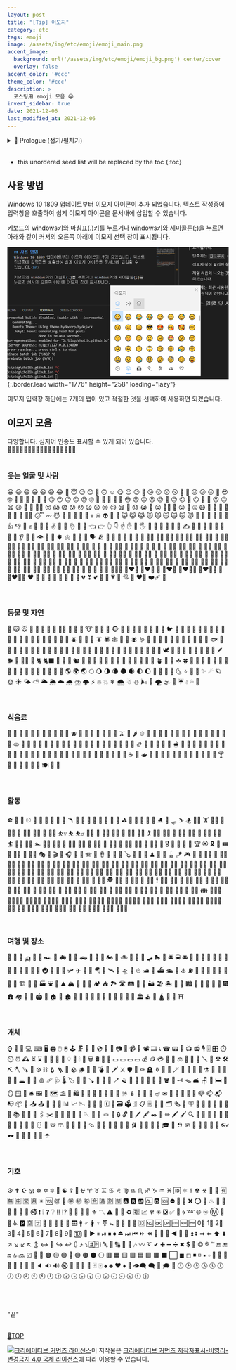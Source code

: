 ```yaml
---
layout: post
title: "[Tip] 이모지"
category: etc
tags: emoji
image: /assets/img/etc/emoji/emoji_main.png
accent_image: 
  background: url('/assets/img/etc/emoji/emoji_bg.png') center/cover
  overlay: false
accent_color: '#ccc'
theme_color: '#ccc'
description: >
  포스팅用 emoji 모음 😀
invert_sidebar: true  
date: 2021-12-06
last_modified_at: 2021-12-06
---
```


<details>
<summary>🧾 Prologue (접기/펼치기)</summary>
<div markdown="1">

<br>

## 코로나와 대화의 3요소

마스크가 뉴노멀이 된 이 코로나 시대에 뭉그러진 음성과 보이지 않는 표정으로 이전처럼 상대방과 유쾌한 농담을 주고받기는 사실 힘이 듭니다. 비대면이 오래가는 만큼 관계도 소원해 질 수 밖에 없는것 같아서 더 아쉬운 것 같습니다.😩<br>

가끔은 많이 답답하고 안경에 습기차는 작금의 이 의사소통 방식이 지긋지긋하길래 마스크를 ~~까고~~ 내리고 대화를 시도하곤 합니다. 어릴적 배웠던 대화의 3요소인 언어, 음성, 태도(표정)를 온전히 상대방에게 드러내 놓고 전달을 할 때의 그 묘한 해방감이란,,,아,,,<br>

획기적인 백신과 치료제 혹은 ~~진짜 재수로~~ 불가사의 하더라도 자연소멸로 뭐 어찌됐든 코로나 상황이 속히 종식되기를 진심으로 바래봅니다.😷<br>

## 메라비언의 법칙✍

대화는 기본적으로 언어적인 표현과 비언어적 표현으로 나뉜다고 합니다. 이 분야의 전문가일수록 비언어적 표현의 중요성을 강조하는데, ‘메라비언의 법칙’이 가장 대표적입니다.<br>

미국캘리포니아 대학 UCLA의 심리학과 명예교수인 앨버트 메라비언(Albert Mehrabian)이 1971년 출간한 저서 「Silent Messages」에 포함된 커뮤니케이션 이론으로 한 사람이 상대방으로부터 받는 이미지는 __시각(몸짓) 55%__, __청각(음색, 목소리, 억양)38%__, __언어(내용) 7%__ 라는 이론입니다.<br> 

마스크로 인해서 채소 1가지 이상은 온전하지 못한채로 대화가 진행되는데, 이런 경우 온전한 전달의 성공여부만 놓고 보면 텍스트로 내용을 전달할 때가 차라리 정확도는 더 높겠다라는 생각이 듭니다.<br> 

비대면 상황 등으로 인하여 오프라인에서 못다한 대화의 총량을 무의식적으로 자연스럽게 온라인으로 옮겨가며, SNS 사용 빈도와 전달 양이 개인적으로 늘었습니다. 텍스트로 친구들과 대화가 많이 오가다보면 아 이렇게 표현은 좀 아쉬운데 라는 느낌이 들때, 이모티콘이나 이모지를 사용하여 시맨틱과 늬앙스를 보완하게 됩니다.  

인생을 논하기엔 아직 미숙하지만🙄, 살아가다 생기는 '오해'(<small>誤解 / Misunderstanding : 그릇되게 해석하거나 뜻을 잘못 앎.</small>)에 대해 얘기해보면, 나의 진심이 잘못 전달되거나 남의 진심을 잘못 이해하여 발생하게 됩니다. 믿기지 않지만 이모티콘이나 이모지로 문장을 보완하지 않았을 경우에 종종 오해가 생기는 경우를 수도 없이 보았습니다.<br>  

블로그 운영과 SNS를 사용하는 동안 이렇듯 __텍스트로 의사 전달__ 을 하다보면, 표정이나 바디랭귀지 혹은 늬앙스 같은 말의 맛을 통해서만이 표현이 가능한 순간 아쉬워 질때가 있습니다. 요럴때 이모지를 사용하면 조금 더 전달력이 높아지는 것 같아서 문장에 필수로 사용하고 있습니다. ~~요래요래🥱~~<br>

> *“모든 사람은 현란한 말솜씨보다 다정함에 끌린다.”*<br><br>
&nbsp;<small>- 메라비언 법칙(The Law of Mehrabian)</small> 

## Elon Musk의 첫 번째 이모지

Elon Musk는 여러 방면에서 회자 되는데, 재밌게도 Elon Musk의 10,000개 넘는 트윗을 분석하여 이모지 사용에 관해 조사한 결과가 있습니다. 2010년과 2017년 사이에 Elon Musk는 자신의 트윗에 이모지를 사용하지 않고 __:)__ 이모티콘만 사용해 왔는데,, 그러다가 2017년 6월 4일 트윗에서 처음으로 이모지를 사용했다고 합니다. 엄마가 자랑스럽다라는 내용이고 ❤️ 이모지가 포함되어 있었다고 합니다... ~~__나도 내일 모친께 하트 넣어서 같은 내용으로 카톡 한 번 드려야겠다__~~ 이후 2017년부터는 한달에 100개 정도 사용을 기록하고 있고(트위터에서만), 가장 많이 사용하는 이모지는 ROFL 이라고도 하는 요 이모지 -> 🤣 'Rolling on the Floor Laughing emoji'라고 합니다.~~로켓🚀일 줄 알았는데 의외네요🤣~~ <br> 

~~🤣(일론머스크 흉내중)~~

업무에 이모지를 활용할 경우, 팀원 간 친밀도가 향상된다는 연구 결과가 있는데 이모지는 텍스트와 달리 그림으로 감정을 전달하기 때문이라고 합니다. 학자들은 웃는 이모지와 실제 사람의 웃는 얼굴이 뇌의 동일 부분을 활성화 시킨다는 사실을 발견했다고 하니 놀라울 따름입니다. Elon Musk의 대외전략일까 싶기도 하고,,,🤣~~(once again🤣)~~<br> 

~~__뭐든 적당히 알맞게__~~<br> 

</div>
</details>
<br>

* this unordered seed list will be replaced by the toc
{:toc}

## 사용 방법
Windows 10 1809 업데이트부터 이모지 아이콘이 추가 되었습니다. 텍스트 작성중에 입력창을 호출하여 쉽게 이모지 아이콘을 문서내에 삽입할 수 있습니다.<br>

키보드의 <u>windows키와 마침표(.)키</u>를 누르거나 <u>windows키와 세미콜론(;)</u>을 누르면 아래와 같이 커서의 오른쪽 아래에 이모지 선택 창이 표시됩니다.<br>

![emoji_input_box](/assets/img/etc/emoji/emoji_input_box.PNG){:.border.lead width="1776" height="258" loading="lazy"}

이모지 입력창 하단에는 7개의 탭이 있고 적절한 것을 선택하여 사용하면 되겠습니다.<br>

## 이모지 모음

다양합니다. 심지어 인종도 표시할 수 있게 되어 있습니다.<br>🙋‍♂️🙋🏻‍♂️🙋🏼‍♂️🙋🏽‍♂️🙋🏾‍♂️🙋🏿‍♂️<br><br>

### 웃는 얼굴 및 사람

😀 😃 😄 😁 😆 😅 😂 🤣 😇 😉 😊 🙂 🙃 ☺ 😋 😌 😍 🥰 😘 😗 😙 😚 🥲 🤪 😜 😝 😛 🤑 😎 🤓 🥸 🧐 🤠 🥳 🤗 🤡 😏 😶 😐 😑 😒 🙄 🤨 🤔 🤫 🤭 🤥 😳 😞 😟 😠 😡 🤬 😔 😕 🙁 ☹ 😬 🥺 😣 😖 😫 😩 🥱 😤 😮‍💨 😮 😱 😨 😰 😯 😦 😧 😢 😥 😪 🤤 😓 😭 🤩 😵 😵‍💫 🥴 😲 🤯 🤐 😷 🤕 🤒 🤮 🤢 🤧 🥵 🥶 😶‍🌫️ 😴 💤 😈 👿 👹 👺 💩 👻 💀 ☠ 👽 🤖 🎃 😺 😸 😹 😻 😼 😽 🙀 😿 😾 👐 🤲 🙌 👏 🙏 🤝 👍 👎 👊 ✊ 🤛 🤜 🤞 ✌ 🤘 🤟 👌 🤌 🤏 👈 👉 👆 👇 ☝ ✋ 🤚 🖐 🖖 👋 🤙 💪 🦾 🖕 ✍ 🤳 💅 🦵 🦿 🦶 👄 🦷 👅 👂 🦻 👃 👁 👀 🧠 🫀 🫁 🦴 👤 👥 🗣 🫂 👶 👧 🧒 👦 👩 🧑 👨 👩‍🦱 🧑‍🦱 👨‍🦱 👩‍🦰 🧑‍🦰 👨‍🦰 👱‍♀️ 👱 👱‍♂️ 👩‍🦳 🧑‍🦳 👨‍🦳 👩‍🦲 🧑‍🦲 👨‍🦲 🧔‍♀️ 🧔 🧔‍♂️ 👵 🧓 👴 👲 👳‍♀️ 👳 👳‍♂️ 🧕 👼 👸 🤴 👰 👰‍♀️ 👰‍♂️ 🤵‍♀️ 🤵 🤵‍♂️ 🙇‍♀️ 🙇 🙇‍♂️ 💁‍♀️ 💁 💁‍♂️ 🙅‍♀️ 🙅 🙅‍♂️ 🙆‍♀️ 🙆 🙆‍♂️ 🤷‍♀️ 🤷 🤷‍♂️ 🙋‍♀️ 🙋 🙋‍♂️ 🤦‍♀️ 🤦 🤦‍♂️ 🧏‍♀️ 🧏 🧏‍♂️ 🙎‍♀️ 🙎 🙎‍♂️ 🙍‍♀️ 🙍 🙍‍♂️ 💇‍♀️ 💇 💇‍♂️ 💆‍♀️ 💆 💆‍♂️ 🤰 🤱 👩‍🍼 🧑‍🍼 👨‍🍼 🧎‍♀️ 🧎 🧎‍♂️ 🧍‍♀️ 🧍 🧍‍♂️ 🚶‍♀️ 🚶 🚶‍♂️ 👩‍🦯 🧑‍🦯 👨‍🦯 🏃‍♀️ 🏃 🏃‍♂️ 👩‍🦼 🧑‍🦼 👨‍🦼 👩‍🦽 🧑‍🦽 👨‍🦽 💃 🕺 👫 👭 👬 🧑‍🤝‍🧑 👩‍❤️‍👨 👩‍❤️‍👩 💑 👨‍❤️‍👨 👩‍❤️‍💋‍👨 👩‍❤️‍💋‍👩 💏 👨‍❤️‍💋‍👨 ❤ 🧡 💛 💚 💙 💜 🤎 🖤 🤍 💔 ❣ 💕 💞 💓 💗 💖 💘 💝 ❤️‍🔥 ❤️‍🩹 💟

<br>

### 동물 및 자연

🐶 🐱 🐭 🐹 🐰 🐻 🧸 🐼 🐻‍❄️ 🐨 🐯 🦁 🐮 🐷 🐽 🐸 🐵 🙈 🙉 🙊 🐒 🦍 🦧 🐔 🐧 🐦 🐤 🐣 🐥 🐺 🦊 🦝 🐗 🐴 🦓 🦒 🦌 🦘 🦥 🦦 🦫 🦄 🐝 🐛 🦋 🐌 🪲 🐞 🐜 🦗 🪳 🕷 🕸 🦂 🦟 🪰 🪱 🦠 🐢 🐍 🦎 🐙 🦑 🦞 🦀 🦐 🦪 🐠 🐟 🐡 🐬 🦈 🦭 🐳 🐋 🐊 🐆 🐅 🐃 🐂 🐄 🦬 🐪 🐫 🦙 🐘 🦏 🦛 🦣 🐐 🐏 🐑 🐎 🐖 🦇 🐓 🦃 🕊 🦅 🦆 🦢 🦉 🦩 🦚 🦜 🦤 🪶 🐕 🦮 🐕‍🦺 🐩 🐈 🐈‍⬛ 🐇 🐀 🐁 🐿 🦨 🦡 🦔 🐾 🐉 🐲 🦕 🦖 🌵 🎄 🌲 🌳 🌴 🪴 🌱 🌿 ☘ 🍀 🎍 🎋 🍃 🍂 🍁 🌾 🌺 🌻 🌹 🥀 🌷 🌼 🌸 💐 🍄 🌰 🐚 🌎 🌍 🌏 🌕 🌖 🌗 🌘 🌑 🌒 🌓 🌔 🌙 🌚 🌝 🌛 🌜 ⭐ 🌟 💫 ✨ ☄ 🪐 🌞 ☀ 🌤 ⛅ 🌥 🌦 ☁ 🌧 ⛈ 🌩 ⚡ 🔥 💥 ❄ 🌨 ☃ ⛄ 🌬 💨 🌪 🌫 🌈 ☔ 💧 💦 🌊

<br>

### 식음료

🍏 🍎 🍐 🍊 🍋 🍌 🍉 🍇 🍓 🍈 🍒 🫐 🍑 🥭 🍍 🥥 🥝 🍅 🥑 🫒 🍆 🌶 🫑 🥒 🥬 🥦 🧄 🧅 🌽 🥕 🥗 🥔 🍠 🥜 🍯 🍞 🥐 🥖 🫓 🥨 🥯 🥞 🧇 🧀 🍗 🍖 🥩 🍤 🥚 🍳 🥓 🍔 🍟 🌭 🍕 🍝 🥪 🌮 🌯 🫔 🥙 🧆 🍜 🥘 🍲 🫕 🥫 🧂 🧈 🍥 🍣 🍱 🍛 🍙 🍚 🍘 🥟 🍢 🍡 🍧 🍨 🍦 🍰 🎂 🧁 🥧 🍮 🍭 🍬 🍫 🍿 🍩 🍪 🥠 🥮 ☕ 🍵 🫖 🥣 🍼 🥤 🧋 🧃 🧉 🥛 🍺 🍻 🍷 🥂 🥃 🍸 🍹 🍾 🍶 🧊 🥄 🍴 🍽 🥢 🥡

<br>

### 활동

⚽ 🏀 🏈 ⚾ 🥎 🎾 🏐 🏉 🎱 🥏 🪃 🏓 🏸 🥅 🏒 🏑 🏏 🥍 🥌 ⛳ 🏹 🎣 🤿 🥊 🥋 ⛸ 🎿 🛷 ⛷ 🏂 🏋️‍♀️ 🏋 🏋️‍♂️ 🤺 🤼‍♀️ 🤼 🤼‍♂️ 🤸‍♀️ 🤸 🤸‍♂️ ⛹️‍♀️ ⛹ ⛹️‍♂️ 🤾‍♀️ 🤾 🤾‍♂️ 🧗‍♀️ 🧗 🧗‍♂️ 🏌️‍♀️ 🏌 🏌️‍♂️ 🧘‍♀️ 🧘 🧘‍♂️ 🧖‍♀️ 🧖 🧖‍♂️ 🏄‍♀️ 🏄 🏄‍♂️ 🏊‍♀️ 🏊 🏊‍♂️ 🤽‍♀️ 🤽 🤽‍♂️ 🚣‍♀️ 🚣 🚣‍♂️ 🏇 🚴‍♀️ 🚴 🚴‍♂️ 🚵‍♀️ 🚵 🚵‍♂️ 🎽 🎖 🏅 🥇 🥈 🥉 🏆 🏵 🎗 🎫 🎟 🎪 🤹‍♀️ 🤹 🤹‍♂️ 🎭 🎨 🎬 🎤 🎧 🎼 🎹 🪗 🥁 🪘 🎷 🎺 🎸 🪕 🎻 🎲 🧩 ♟ 🎯 🎳 🪀 🪁 🎮 👾 🎰 👮‍♀️ 👮 👮‍♂️ 👩‍🚒 🧑‍🚒 👨‍🚒 👷‍♀️ 👷 👷‍♂️ 👩‍🏭 🧑‍🏭 👨‍🏭 👩‍🔧 🧑‍🔧 👨‍🔧 👩‍🌾 🧑‍🌾 👨‍🌾 👩‍🍳 🧑‍🍳 👨‍🍳 👩‍🎤 🧑‍🎤 👨‍🎤 👩‍🎨 🧑‍🎨 👨‍🎨 👩‍🏫 🧑‍🏫 👨‍🏫 👩‍🎓 🧑‍🎓 👨‍🎓 👩‍💼 🧑‍💼 👨‍💼 👩‍💻 🧑‍💻 👨‍💻 👩‍🔬 🧑‍🔬 👨‍🔬 👩‍🚀 🧑‍🚀 👨‍🚀 👩‍⚕️ 🧑‍⚕️ 👨‍⚕️ 👩‍⚖️ 🧑‍⚖️ 👨‍⚖️ 👩‍✈️ 🧑‍✈️ 👨‍✈️ 💂‍♀️ 💂 💂‍♂️ 🥷 🕵️‍♀️ 🕵 🕵️‍♂️ 🤶 🧑‍🎄 🎅 🕴️‍♀️ 🕴 🕴️‍♂️ 🦸‍♀️ 🦸 🦸‍♂️ 🦹‍♀️ 🦹 🦹‍♂️ 🧙‍♀️ 🧙 🧙‍♂️ 🧝‍♀️ 🧝 🧝‍♂️ 🧚‍♀️ 🧚 🧚‍♂️ 🧞‍♀️ 🧞 🧞‍♂️ 🧜‍♀️ 🧜 🧜‍♂️ 🧛‍♀️ 🧛 🧛‍♂️ 🧟‍♀️ 🧟 🧟‍♂️ 👯‍♀️ 👯 👯‍♂️ 👪 👨‍👩‍👧 👨‍👩‍👧‍👦 👨‍👩‍👦‍👦 👨‍👩‍👧‍👧 👩‍👩‍👦 👩‍👩‍👧 👩‍👩‍👧‍👦 👩‍👩‍👦‍👦 👩‍👩‍👧‍👧 👨‍👨‍👦 👨‍👨‍👧 👨‍👨‍👧‍👦 👨‍👨‍👦‍👦 👨‍👨‍👧‍👧 👩‍👦 👩‍👧 👩‍👧‍👦 👩‍👦‍👦 👩‍👧‍👧 👨‍👦 👨‍👧 👨‍👧‍👦 👨‍👦‍👦 👨‍👧‍👧

<br>

### 여행 및 장소

🚗 🚙 🚕 🛺 🚌 🚎 🏎 🚓 🚑 🚒 🚐 🛻 🚚 🚛 🚜 🏍 🛵 🚲 🦼 🦽 🛴 🛹 🛼 🚨 🚔 🚍 🚘 🚖 🚡 🚠 🚟 🚃 🚋 🚝 🚄 🚅 🚈 🚞 🚂 🚆 🚇 🚊 🚉 🚁 🛩 ✈ 🛫 🛬 🪂 💺 🛰 🚀 🛸 🛶 ⛵ 🛥 🚤 ⛴ 🛳 🚢 ⚓ ⛽ 🚧 🚏 🚦 🚥 🛑 🎡 🎢 🎠 🏗 🌁 🗼 🏭 ⛲ 🎑 ⛰ 🏔 🗻 🌋 🗾 🏕 ⛺ 🏞 🛣 🛤 🌅 🌄 🏜 🏖 🏝 🌇 🌆 🏙 🌃 🌉 🌌 🌠 🎇 🎆 🛖 🏘 🏰 🏯 🏟 🗽 🏠 🏡 🏚 🏢 🏬 🏣 🏤 🏥 🏦 🏨 🏪 🏫 🏩 💒 🏛 ⛪ 🕌 🛕 🕍 🕋 ⛩

<br>

### 개체

⌚ 📱 📲 💻 ⌨ 🖥 🖨 🖱 🖲 🕹 🗜 💽 💾 💿 📀 📼 📷 📸 📹 🎥 📽 🎞 📞 ☎ 📟 📠 📺 📻 🎙 🎚 🎛 ⏱ ⏲ ⏰ 🕰 ⏳ ⌛ 🧮 📡 🔋 🔌 💡 🔦 🕯 🧯 🗑 🛢 🛒 💸 💵 💴 💶 💷 💰 🪙 💳 🧾 💎 ⚖ 🦯 🧰 🔧 🪛 🔨 ⚒ 🛠 ⛏ 🪓 🪚 🔩 ⚙ ⛓ 🪝 🪜 🧱 🪨 🪵 🔫 🧨 💣 🔪 🗡 ⚔ 🛡 🚬 ⚰ 🪦 ⚱ 🏺 🔮 🪄 📿 🧿 💈 🧲 ⚗ 🧪 🧫 🧬 🔭 🔬 🕳 💊 💉 🩸 🩹 🩺 🌡 🏷 🔖 🚽 🪠 🚿 🛁 🛀 🪥 🪒 🧴 🧻 🧼 🧽 🧹 🧺 🪣 🔑 🗝 🪤 🛋 🪑 🛌 🛏 🚪 🪞 🪟 🧳 🛎 🖼 🧭 🗺 ⛱ 🗿 🛍 🎈 🎏 🎀 🧧 🎁 🎊 🎉 🪅 🪆 🎎 🎐 🏮 🪔 ✉ 📩 📨 📧 💌 📮 📪 📫 📬 📭 📦 📯 📥 📤 📜 📃 📑 📊 📈 📉 📄 📅 📆 🗓 📇 🗃 🗳 🗄 📋 🗒 📁 📂 🗂 🗞 📰 🪧 📓 📕 📗 📘 📙 📔 📒 📚 📖 🔗 📎 🖇 ✂ 📐 📏 📌 📍 🧷 🪡 🧵 🧶 🪢 🔐 🔒 🔓 🔏 🖊 🖋 ✒ 📝 ✏ 🖍 🖌 🔍 🔎 👚 👕 🥼 🦺 🧥 👖 👔 👗 👘 🥻 🩱 👙 🩲 🩳 💄 💋 👣 🧦 🩴 👠 👡 👢 🥿 👞 👟 🩰 🥾 🧢 👒 🎩 🎓 👑 ⛑ 🪖 🎒 👝 👛 👜 💼 👓 🕶 🥽 🧣 🧤 💍 🌂 ☂

<br>

### 기호

☮ ✝ ☪ 🕉 ☸ ✡ 🔯 🕎 ☯ ☦ 🛐 ⛎ ♈ ♉ ♊ ♋ ♌ ♍ ♎ ♏ ♐ ♑ ♒ ♓ 🆔 ⚛ ⚕ ☢ ☣ 📴 📳 🈶 🈚 🈸 🈺 🈷 ✴ 🆚 🉑 💮 🉐 ㊙ ㊗ 🈴 🈵 🈹 🈲 🅰 🅱 🆎 🆑 🅾 🆘 ⛔ 📛 🚫 ❌ ⭕ 💢 ♨ 🚷 🚯 🚳 🚱 🔞 📵 🚭 ❗ ❕ ❓ ❔ ‼ ⁉ 💯 🔅 🔆 🔱 ⚜ 〽 ⚠ 🚸 🔰 ♻ 🈯 💹 ❇ ✳ ❎ ✅ 💠 🌀 ➿ 🌐 ♾ Ⓜ 🏧 🚾 ♿ 🅿 🈳 🈂 🛂 🛃 🛄 🛅 🚰 🛗 🚹 ♂ 🚺 ♀ ⚧ 🚼 🚻 🚮 🎦 📶 🈁 🆖 🆗 🆙 🆒 🆕 🆓 0⃣ 1⃣ 2⃣ 3⃣ 4⃣ 5⃣ 6⃣ 7⃣ 8⃣ 9⃣ 🔟 🔢 ▶ ⏸ ⏯ ⏹ ⏺ ⏏ ⏭ ⏮ ⏩ ⏪ 🔀 🔁 🔂 ◀ 🔼 🔽 ⏫ ⏬ ➡ ⬅ ⬆ ⬇ ↗ ↘ ↙ ↖ ↕ ↔ 🔄 ↪ ↩ 🔃 ⤴ ⤵ #⃣ *⃣ ℹ 🔤 🔡 🔠 🔣 🎵 🎶 〰 ➰ ✔ ➕ ➖ ➗ ✖ 💲 💱 © ® ™ 🔚 🔙 🔛 🔝 🔜 ☑ 🔘 🔴 🟠 🟡 🟢 🔵 🟣 🟤 ⚫ ⚪ 🟥 🟧 🟨 🟩 🟦 🟪 🟫 ⬛ ⬜ ◼ ◻ ◾ ◽ ▪ ▫ 🔸 🔹 🔶 🔷 🔺 🔻 🔲 🔳 🔈 🔉 🔊 🔇 📣 📢 🔔 🔕 🃏 🀄 ♠ ♣ ♥ ♦ 🎴 👁‍🗨 🗨 💭 🗯 💬 🕐 🕑 🕒 🕓 🕔 🕕 🕖 🕗 🕘 🕙 🕚 🕛 🕜 🕝 🕞 🕟 🕠 🕡 🕢 🕣 🕤 🕥 🕦 🕧

<br><br>

                                                                                                                                                                                                                                                                 

"끝"<br><br>

[🔼TOP](#)

<a rel="license" href="http://creativecommons.org/licenses/by-nc-nd/4.0/"><img alt="크리에이티브 커먼즈 라이선스" style="border-width:0" src="https://i.creativecommons.org/l/by-nc-nd/4.0/88x31.png" /></a>이 저작물은 <a rel="license" href="http://creativecommons.org/licenses/by-nc-nd/4.0/">크리에이티브 커먼즈 저작자표시-비영리-변경금지 4.0 국제 라이선스</a>에 따라 이용할 수 있습니다.


<!--link address-->

